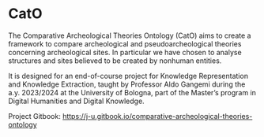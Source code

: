 # CatO

The Comparative Archeological Theories Ontology (CatO) aims to create a framework to compare archeological and pseudoarcheological theories concerning archeological sites. In particular we have chosen to analyse structures and sites believed to be created by nonhuman entities.

It is designed for an end-of-course project for Knowledge Representation and Knowledge Extraction, taught by Professor Aldo Gangemi during the a.y. 2023/2024 at the University of Bologna, part of the Master’s program in Digital Humanities and Digital Knowledge.


Project Gitbook: https://j-u.gitbook.io/comparative-archeological-theories-ontology

